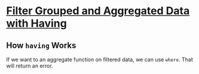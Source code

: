# [Filter Grouped and Aggregated Data with Having](https://egghead.io/lessons/postgresql-filter-grouped-and-aggregated-data-with-having)

## How `having` Works

If we want to an aggregate function on filtered data, we can use `where`. That will return an error.

